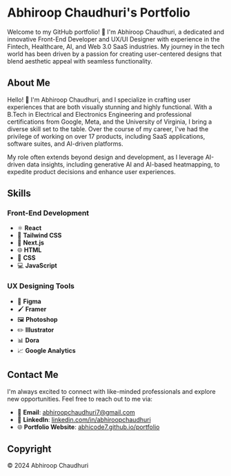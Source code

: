 # Abhiroop Chaudhuri's Portfolio

Welcome to my GitHub portfolio! 🌟 I'm Abhiroop Chaudhuri, a dedicated and innovative Front-End Developer and UX/UI Designer with experience in the Fintech, Healthcare, AI, and Web 3.0 SaaS industries. My journey in the tech world has been driven by a passion for creating user-centered designs that blend aesthetic appeal with seamless functionality.

## About Me

Hello! 👋 I'm Abhiroop Chaudhuri, and I specialize in crafting user experiences that are both visually stunning and highly functional. With a B.Tech in Electrical and Electronics Engineering and professional certifications from Google, Meta, and the University of Virginia, I bring a diverse skill set to the table. Over the course of my career, I've had the privilege of working on over 17 products, including SaaS applications, software suites, and AI-driven platforms.

My role often extends beyond design and development, as I leverage AI-driven data insights, including generative AI and AI-based heatmapping, to expedite product decisions and enhance user experiences.

## Skills

### Front-End Development
- ⚛️ **React**
- 🎨 **Tailwind CSS**
- 🔄 **Next.js**
- 🌐 **HTML**
- 🎨 **CSS**
- 💻 **JavaScript**

### UX Designing Tools
- 🎨 **Figma**
- 🖌️ **Framer**
- 🖼️ **Photoshop**
- ✏️ **Illustrator**
- 📊 **Dora**
- 📈 **Google Analytics**

## Contact Me

I'm always excited to connect with like-minded professionals and explore new opportunities. Feel free to reach out to me via:
- 📧 **Email**: [abhiroopchaudhuri7@gmail.com](mailto:abhiroopchaudhuri7@gmail.com)
- 💼 **LinkedIn**: [linkedin.com/in/abhiroopchaudhuri](https://in.linkedin.com/in/abhiroopchaudhuri)
- 🌐 **Portfolio Website**: [abhicode7.github.io/portfolio](https://abhicode7.github.io/portfolio)

## Copyright

© 2024 Abhiroop Chaudhuri
